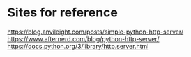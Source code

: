 # Sites for reference
https://blog.anvileight.com/posts/simple-python-http-server/
https://www.afternerd.com/blog/python-http-server/
https://docs.python.org/3/library/http.server.html